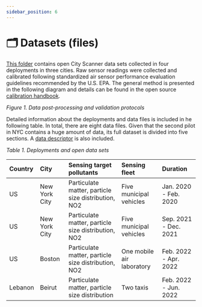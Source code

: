 ```yaml
---
sidebar_position: 6
---
```


# 🗂️ Datasets (files)

[This folder](https://www.google.com) contains open City Scanner data sets collected in four deployments in three cities. Raw sensor readings were collected and calibrated following standardized air sensor performance evaluation guidelines recommended by the U.S. EPA. The general method is presented in the following diagram and details can be found in the open source [calibration handbook](https://github.com/MIT-Senseable-City-Lab/OSCS/blob/main/Explore/Calibration%20Handbook/Calibration%20Handbook.pdf).

<!-- <img src="https://github.com/MIT-Senseable-City-Lab/OSCS/blob/main/flatburn-images/CityScanner%20Schematic%20Design.drawio.png" width="800px"> -->

_Figure 1. Data post-processing and validation protocols_

Detailed information about the deployments and data files is included in he following table. In total, there are eight data files. Given that the second pilot in NYC contains a huge amount of data, its full dataset is divided into five sections. A [data descriptor](https://github.com/MIT-Senseable-City-Lab/OSCS/blob/main/Explore/Datasets/OSCS_OpenDataSupplement.pdf) is also included.

_Table 1. Deployments and open data sets_

| Country | City          | Sensing target pollutants                           | Sensing fleet             | Duration              |
| :------ | :------------ | :-------------------------------------------------- | :------------------------ | :-------------------- |
| US      | New York City | Particulate matter, particle size distribution, NO2 | Five municipal vehicles   | Jan. 2020 - Feb. 2020 |
| US      | New York City | Particulate matter, particle size distribution, NO2 | Five municipal vehicles   | Sep. 2021 - Dec. 2021 |
| US      | Boston        | Particulate matter, particle size distribution, NO2 | One mobile air laboratory | Feb. 2022 - Apr. 2022 |
| Lebanon | Beirut        | Particulate matter, particle size distribution      | Two taxis                 | Feb. 2022 - Jun. 2022 |
